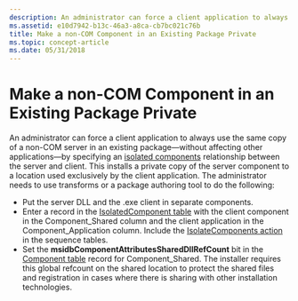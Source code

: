 ```yaml
---
description: An administrator can force a client application to always use the same copy of a non-COM server in an existing package&\#8212;without affecting other applications&\#8212;by specifying an isolated components relationship between the server and client.
ms.assetid: e10d7942-b13c-46a3-a8ca-cb7bc021c76b
title: Make a non-COM Component in an Existing Package Private
ms.topic: concept-article
ms.date: 05/31/2018
---
```


# Make a non-COM Component in an Existing Package Private

An administrator can force a client application to always use the same copy of a non-COM server in an existing package—without affecting other applications—by specifying an [isolated components](isolated-components.md) relationship between the server and client. This installs a private copy of the server component to a location used exclusively by the client application. The administrator needs to use transforms or a package authoring tool to do the following:

-   Put the server DLL and the .exe client in separate components.
-   Enter a record in the [IsolatedComponent table](isolatedcomponent-table.md) with the client component in the Component\_Shared column and the client application in the Component\_Application column. Include the [IsolateComponents action](isolatecomponents-action.md) in the sequence tables.
-   Set the **msidbComponentAttributesSharedDllRefCount** bit in the [Component table](component-table.md) record for Component\_Shared. The installer requires this global refcount on the shared location to protect the shared files and registration in cases where there is sharing with other installation technologies.

 

 



